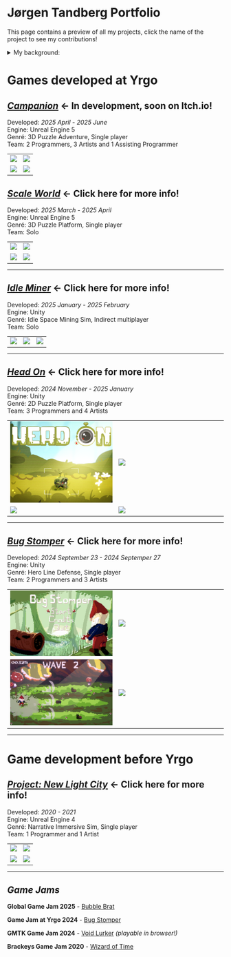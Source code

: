 # Jørgen Tandberg Portfolio

This page contains a preview of all my projects, click the name of the project to see my contributions!

<details>
<summary>My background:</summary>

### My game developer history

I always wanted to work in game development, so as soon as I could I started studying at a vocational school for 3D animation and modelling. I really enjoyed the technical aspects of the 3D tools, Maya, Zbrush and more.

After I finishing this education I ended up working in a different industry, welding automation, here I started learning how to program industrial robots. Programming for the first time I realized I had a knack and love of programming, so I started to dream about game development again, this time as a programmer.

In 2019 I started studying game programming on my spare time, first Unity, then Unreal Engine. Working with teams and collaborators online I learned both engines and got fluent in C# and competent at C++. In fall of 2024 I started Yrgo's Game Programmer education which I currently attend. 

</details>

# Games developed at Yrgo

## [***Campanion***]() ← In development, soon on Itch.io!

Developed: *2025 April - 2025 June*  
Engine: Unreal Engine 5\
Genré: 3D Puzzle Adventure, Single player\
Team: 2 Programmers, 3 Artists and 1 Assisting Programmer

<table>
  <tr>
    <td width="50%"><img src="Images\Campanion1.gif" /></td>
    <td width="50%"><img src="Images\Campanion4.gif" /></td>
  </tr>
  <tr>
    <td width="50%"><img src="Images\Campanion5.gif" /></td>
    <td width="50%"><img src="Images\Campanion6.gif" /></td>
  </tr>
</table>

## [***Scale World***](ScaleWorld#mr-Scale-World) ← Click here for more info!

Developed: *2025 March - 2025 April*  
Engine: Unreal Engine 5\
Genré: 3D Puzzle Platform, Single player\
Team: Solo

<table>
  <tr>
    <td width="50%"><img src="Images\ScaleWorld1.gif" /></td>
    <td width="50%"><img src="Images\ScaleWorld2.gif" /></td>
  </tr>
  <tr>
    <td width="50%"><img src="Images\ScaleWorld3.gif" /></td>
    <td width="50%"><img src="Images\ScaleWorld4.gif" /></td>
  </tr>
</table>

---
## [***Idle Miner***](IdleMiner#mr-Idle-Miner) ← Click here for more info!

Developed: *2025 January - 2025 February*  
Engine: Unity  
Genré: Idle Space Mining Sim, Indirect multiplayer\
Team: Solo

<table>
  <tr>
    <td width="33%"><img src="Images\IdleMiner11.gif" /></td>
    <td width="33%"><img src="Images\IdleMiner5.gif" /></td>
    <td width="33%"><img src="Images\IdleMiner6.gif" /></td>
  </tr>
</table>

---
## [***Head On***](HeadOn#mr-Head-On) ← Click here for more info!

Developed: *2024 November - 2025 January*  
Engine: Unity  
Genré: 2D Puzzle Platform, Single player\
Team: 3 Programmers and 4 Artists

<table>
  <tr>
    <td width="50%"><img src="Images\HeadOn1.png" /></td>
    <td width="50%"><img src="Images\HeadOnG1.gif" /></td>
  </tr>
  <tr>
    <td width="50%"><img src="Images\HeadOnG2.gif" /></td>
    <td width="50%"><img src="Images\HeadOnG3.gif" /></td>
  </tr>
</table>

---

## [***Bug Stomper***](BugStomper#mr-bug-stomper) ← Click here for more info!

Developed: *2024 September 23 - 2024 Septemper 27*  
Engine: Unity  
Genré: Hero Line Defense, Single player\
Team: 2 Programmers and 3 Artists

<table>
  <tr>
    <td width="50%"><img src="Images\BugStomper3.png" /></td>
    <td width="50%"><img src="Images\BugStomperGif2.gif" /></td>
  </tr>
  <tr>
    <td width="50%"><img src="Images\BugStomper1.png" /></td>
    <td width="50%"><img src="Images\BugStomperGif1.gif" /></td>
  </tr>
</table>

---

# Game development before Yrgo

## [***Project: New Light City***](ProjectNewLightCity#mr-ProjectNewLightCity) ← Click here for more info!

Developed: *2020 - 2021*\
Engine: Unreal Engine 4\
Genré: Narrative Immersive Sim, Single player\
Team: 1 Programmer and 1 Artist

<table>
  <tr>
    <td width="50%"><img src="Images\ProjectNLC5.gif" /></td>
    <td width="50%"><img src="Images\ProjectNLC6.gif" /></td>
  </tr>
  <tr>
    <td width="50%"><img src="Images\ProjectNLC7.gif" /></td>
    <td width="50%"><img src="Images\ProjectNLC3.gif" /></td>
  </tr>
</table>

---

## *Game Jams*

**Global Game Jam 2025** - [Bubble Brat](https://lit4g0.itch.io/bubble-brat)

**Game Jam at Yrgo 2024** - [Bug Stomper](https://cu1us.itch.io/bug-stomper) 

**GMTK Game Jam 2024** - [Void Lurker](https://lit4g0.itch.io/gmtk-2024) *(playable in browser!)*

**Brackeys Game Jam 2020** - [Wizard of Time](https://alexrak2.itch.io/wizard-of-time)
